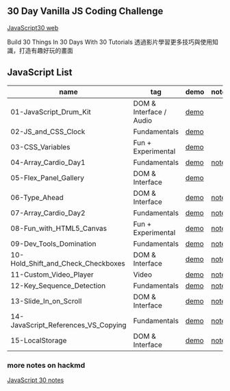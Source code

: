 ## 30 Day Vanilla JS Coding Challenge
[JavaScript30 web](https://javascript30.com)

Build 30 Things In 30 Days With 30 Tutorials
透過影片學習更多技巧與使用知識，打造有趣好玩的畫面

## JavaScript List
| name | tag |demo | note |
| -------- | -------- | -------- | -------- |
| 01-JavaScript_Drum_Kit  | DOM & Interface / Audio   |  [demo](https://weilocus.github.io/JavaScript30/01-JavaScript_Drum_Kit/)    |
| 02-JS_and_CSS_Clock | Fundamentals |[demo](https://weilocus.github.io/JavaScript30/02-JS_and_CSS_Clock/)     |     |
| 03-CSS_Variables  | Fun + Experimental |[demo](https://weilocus.github.io/JavaScript30/03-CSS_Variables/)     |  |
| 04-Array_Cardio_Day1 |Fundamentals |[demo](https://weilocus.github.io/JavaScript30/04-Array_Cardio_Day1/)     | [note](https://hackmd.io/@weii/rJ0UkBqMh/%2F-NRfAeQ7SP2l6746SgcytQ)  |
| 05-Flex_Panel_Gallery  | DOM & Interface | [demo](https://weilocus.github.io/JavaScript30/05-Flex_Panel_Gallery/)     |     |
| 06-Type_Ahead | DOM & Interface |[demo](https://weilocus.github.io/JavaScript30/06-Type_Ahead/)     | [note](https://hackmd.io/@weii/rJ0UkBqMh/%2FbFNBlkO5TwW7S6jGfNjh0w)     |
| 07-Array_Cardio_Day2  | Fundamentals | [demo](https://weilocus.github.io/JavaScript30/07-Array_Cardio_Day2/)     | [note](https://hackmd.io/@weii/rJ0UkBqMh/%2FH_bNE_I4TYa1xTiXMzWoeA)     |
| 08-Fun_with_HTML5_Canvas | Fun + Experimental | [demo](https://weilocus.github.io/JavaScript30/08-Fun_with_HTML5_Canvas/)     | [note](https://hackmd.io/@weii/rJ0UkBqMh/%2Fx5hfivdKQmyYXVuaaFwoag)    |
| 09-Dev_Tools_Domination | Fundamentals |[demo](https://weilocus.github.io/JavaScript30/09-Dev_Tools_Domination/)     | [note](https://hackmd.io/@weii/rJ0UkBqMh/%2Fz_-6lpUtTayuyEH6GykMeQ)    |
| 10-Hold_Shift_and_Check_Checkboxes  | DOM & Interface |[demo](https://weilocus.github.io/JavaScript30/10-Hold_Shift_and_Check_Checkboxes/)    | [note](https://hackmd.io/@weii/rJ0UkBqMh/%2FCdPPHjQ9RoufAYcq7n4aaw)    |
| 11-Custom_Video_Player | Video| [demo](https://weilocus.github.io/JavaScript30/11-Custom_Video_Player/)     | [note](https://hackmd.io/@weii/rJ0UkBqMh/%2FGkIJkgPlS1GDUTaazHYPeg)    |
| 12-Key_Sequence_Detection | Fundamentals | [demo](https://weilocus.github.io/JavaScript30/12-Key_Sequence_Detection/)     | [note](https://hackmd.io/H91f14BsSR2an49JK8EcIg)    |
| 13-Slide_In_on_Scroll | DOM & Interface | [demo](https://weilocus.github.io/JavaScript30/13-Slide_In_on_Scroll/)     | [note](https://hackmd.io/b2MWY8SnS7uydZS2WG1OVw?both)    |
| 14-JavaScript_References_VS_Copying | Fundamentals | [demo](https://weilocus.github.io/JavaScript30/14-JavaScript_References_VS_Copying/)     | [note](https://hackmd.io/QOMokxS1QEGGUjSebAO7EA)    |
| 15-LocalStorage | DOM & Interface | [demo](https://weilocus.github.io/JavaScript30/15-LocalStorage/)     | [note](https://hackmd.io/UIBAaQXUT_CeV9z3tQW-Fw)    |
### more notes on hackmd
[JavaScript 30 notes](https://hackmd.io/@weii/rJ0UkBqMh)